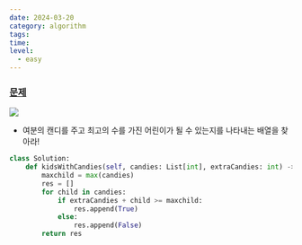 ```yaml
---
date: 2024-03-20
category: algorithm
tags: 
time: 
level:
  - easy
---
```

### [문제](https://leetcode.com/problems/kids-with-the-greatest-number-of-candies/description/?envType=study-plan-v2&envId=leetcode-75)

![](https://i.imgur.com/WZEh9mv.png)

- 여분의 캔디를 주고 최고의 수를 가진 어린이가 될 수 있는지를 나타내는 배열을 찾아라!

```python
class Solution:
    def kidsWithCandies(self, candies: List[int], extraCandies: int) -> List[bool]:
        maxchild = max(candies)
        res = []
        for child in candies:
            if extraCandies + child >= maxchild:
                res.append(True)
            else:
                res.append(False)
        return res
```
